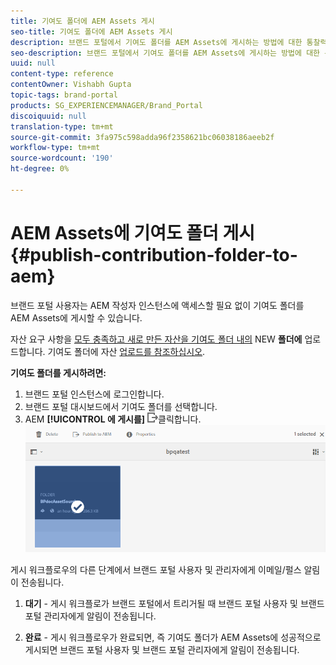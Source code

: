 ```yaml
---
title: 기여도 폴더에 AEM Assets 게시
seo-title: 기여도 폴더에 AEM Assets 게시
description: 브랜드 포털에서 기여도 폴더를 AEM Assets에 게시하는 방법에 대한 통찰력을 얻을 수 있습니다.
seo-description: 브랜드 포털에서 기여도 폴더를 AEM Assets에 게시하는 방법에 대한 통찰력을 얻을 수 있습니다.
uuid: null
content-type: reference
contentOwner: Vishabh Gupta
topic-tags: brand-portal
products: SG_EXPERIENCEMANAGER/Brand_Portal
discoiquuid: null
translation-type: tm+mt
source-git-commit: 3fa975c598adda96f2358621bc06038186aeeb2f
workflow-type: tm+mt
source-wordcount: '190'
ht-degree: 0%

---
```



# AEM Assets에 기여도 폴더 게시 {#publish-contribution-folder-to-aem}

브랜드 포털 사용자는 AEM 작성자 인스턴스에 액세스할 필요 없이 기여도 폴더를 AEM Assets에 게시할 수 있습니다.

자산 요구 사항을 [모두 충족하고 새로 만든 자산을 기여도 폴더 내의](brand-portal-download-asset-requirements.md) NEW **폴더에** 업로드합니다. 기여도 폴더에 자산 [업로드를 참조하십시오](brand-portal-upload-assets-to-contribution-folder.md).

**기여도 폴더를 게시하려면:**

1. 브랜드 포털 인스턴스에 로그인합니다.
1. 브랜드 포털 대시보드에서 기여도 폴더를 선택합니다.
1. AEM **[!UICONTROL 에 게시를]** ![](assets/export.png)클릭합니다.
   ![](assets/publish-contribution-folder-to-aem.png)

게시 워크플로우의 다른 단계에서 브랜드 포털 사용자 및 관리자에게 이메일/펄스 알림이 전송됩니다.
1. **대기** - 게시 워크플로가 브랜드 포털에서 트리거될 때 브랜드 포털 사용자 및 브랜드 포털 관리자에게 알림이 전송됩니다.

1. **완료** - 게시 워크플로우가 완료되면, 즉 기여도 폴더가 AEM Assets에 성공적으로 게시되면 브랜드 포털 사용자 및 브랜드 포털 관리자에게 알림이 전송됩니다.


